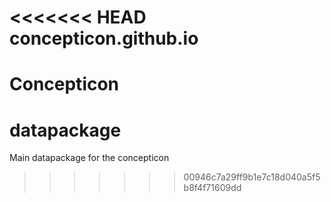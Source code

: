 <<<<<<< HEAD
concepticon.github.io
=====================

Concepticon
=======
datapackage
===========

Main datapackage for the concepticon
>>>>>>> 00946c7a29ff9b1e7c18d040a5f5b8f4f71609dd
